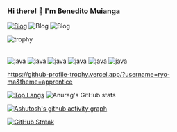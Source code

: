### Hi there! 👋 I'm Benedito Muianga

[![Blog](https://img.shields.io/badge/LinkedIn-0077B5?style=for-the-badge&logo=linkedin&logoColor=white)](https://www.linkedin.com/in/benedito-muianga-051905246/)
![Blog](https://img.shields.io/badge/Ubuntu-E95420?style=for-the-badge&logo=ubuntu&logoColor=white)
![Blog](https://img.shields.io/badge/YouTube-FF0000?style=for-the-badge&logo=youtube&logoColor=white)




![trophy](https://github-profile-trophy.vercel.app/?username=bennyludacrys&theme=tokyonight)


<div style="display: inline_block"><br/>
  <img align="center" alt="java" src="https://img.shields.io/badge/Java-ED8B00?style=for-the-badge&logo=java&logoColor=white"/>
   <img align="center" alt="java" src="https://img.shields.io/badge/Spring-6DB33F?style=for-the-badge&logo=spring&logoColor=white"/>
   <img align="center" alt="java" src="https://img.shields.io/badge/AngularJS-E23237?style=for-the-badge&logo=angularjs&logoColor=white"/>
   <img align="center" alt="java" src="https://img.shields.io/badge/MySQL-00000F?style=for-the-badge&logo=mysql&logoColor=white"/>
   <img align="center" alt="java" src="https://img.shields.io/badge/json%20web%20tokens-323330?style=for-the-badge&logo=json-web-tokens&logoColor=pink"/>
   <img align="center" alt="java" src="https://img.shields.io/badge/IntelliJ_IDEA-000000.svg?style=for-the-badge&logo=intellij-idea&logoColor=white"/>
   
</div>


https://github-profile-trophy.vercel.app/?username=ryo-ma&theme=apprentice




[![Top Langs](https://github-readme-stats.vercel.app/api/top-langs/?username=bennyludacrys&layout=compact)](https://github.com/anuraghazra/github-readme-stats)
![Anurag's GitHub stats](https://github-readme-stats.vercel.app/api?username=Bennyludacrys&show_icons=true&theme=radical)






[![Ashutosh's github activity graph](https://github-readme-activity-graph.cyclic.app/graph?username=bennyludacrys&bg_color=120c0f&color=9e4c4c&line=2c3758&point=31f50a&area=true&hide_border=true)](https://github.com/ashutosh00710/github-readme-activity-graph)


[![GitHub Streak](http://github-readme-streak-stats.herokuapp.com?user=bennyludacrys&theme=dark&border_radius=4)](https://git.io/streak-stats)






